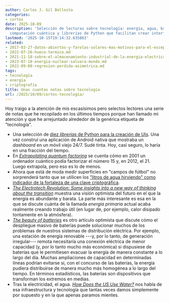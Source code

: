 ```yaml
---
author: Carlos J. Gil Bellosta
categories:
- cortos
date: 2025-10-09
description: 'Selección de lecturas sobre tecnología: energía, agua, baterías, criptografía,
  computación cuántica y librerías de Python que facilitan crear interfaces.'
lastmod: '2025-10-15T19:14:32.635863'
related:
- 2017-03-27-datos-abiertos-y-farolas-solares-mas-motivos-para-el-escepticismo.md
- 2022-07-26-hueco-termico.md
- 2021-11-18-sobre-el-almacenamiento-industrial-de-la-energia-electrica.md
- 2023-07-18-energia-nuclear-salvara-mundo.md
- 2022-09-08-regresion-perdida-asimetrica.md
tags:
- tecnología
- energía
- criptografía
title: Unas cuantas notas sobre tecnología
url: /2025/10/09/cortos-tecnología/
---
```


Hoy traigo a la atención de mis escasísimos pero selectos lectores una serie de notas que he recopilado en los últimos tiempos porque han llamado mi atención y que he arrejuntado alrededor de la genérica etiqueta de "tecnología".

- Una selección de [diez _librerías_ de Python para la creación de UIs](https://python.plainenglish.io/10-python-libraries-so-powerful-i-stopped-building-uis-bbee1a1335d6). Una vez construí una aplicación de Android nativa que mostraba un _dashboard_ en un móvil viejo 24/7. Sudé tinta. Hoy, casi seguro, lo haría en una fracción del tiempo.
- En [_Extrapolating quantum factoring_](https://www.johndcook.com/blog/2025/09/28/extrapolating-quantum-factoring/) se cuenta cómo en 2001 un ordenador cuántico podía factorizar el número 15 y, en 2012, el 21. Luego extrapola, pero eso es lo de menos.
- Ahora que está de moda medir superficies en "campos de fútbol" no sorprenderá tanto que se utilicen los ["litros de agua hirviendo" como indicador de la fortaleza de una clave criptográfica](https://www.johndcook.com/blog/2025/09/02/cryptographic-strength/).
- [_The Electrotech Revolution: Some insights into a new way of thinking about the transition_](https://www.sustainabilitybynumbers.com/p/the-electrotech-revolution) muestra una visión optimista del futuro en el que la energía es abundante y barata. La parte más interesante es esa en la que se discute cuánta de la llamada _energía primaria_ actual acaba realmente creando trabajo útil (en lugar de, por ejemplo, calor disipado tontamente en la atmósfera).
- [_The beauty of batteries_](https://www.worksinprogress.news/p/the-beauty-of-batteries) es otro artículo optimista que discute cómo el despliegue masivo de baterías puede solucionar muchos de los problemas de nuestros sistemas de distribución eléctrica. Por ejemplo, una estación de energía renovable ---y, por lo tanto, de generación irregular--- remota necesitaría una conexión eléctrica de menor capacidad (y, por lo tanto mucho más económica) si dispusiese de baterías que le permitiesen evacuar la energía de manera constante a lo largo del día. Muchas ampliaciones de capacidad en determinadas líneas podrían evitarse si, con el concurso de las baterías, la energía pudiera distribuirse de manera mucho más homogénea a lo largo del tiempo. En términos estadísticos, las baterías son dispositivos que transforman los extremos en medias.
- Tras la electricidad, el agua. [_How Does the US Use Water?_](https://www.construction-physics.com/p/how-does-the-us-use-water) nos habla de esa infraestructura y tecnología que tantas veces damos simplemente por supuesto y en la que apenas paramos mientes.